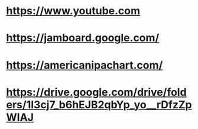 # https://www.youtube.com
# https://jamboard.google.com/
# https://americanipachart.com/
# 
# 
# 
# 
# 
# 
# https://drive.google.com/drive/folders/1I3cj7_b6hEJB2qbYp_yo__rDfzZpWIAJ
